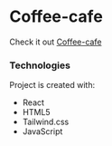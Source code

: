 # Coffee-cafe
Check it out 
[Coffee-cafe](https://coffee-cafe-eight.vercel.app/)

### Technologies
Project is created with:

- React
- HTML5
- Tailwind.css
- JavaScript 
